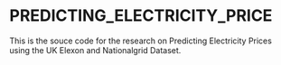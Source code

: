 # PREDICTING_ELECTRICITY_PRICE
This is the souce code for the research on Predicting Electricity Prices using the UK Elexon and Nationalgrid Dataset.
